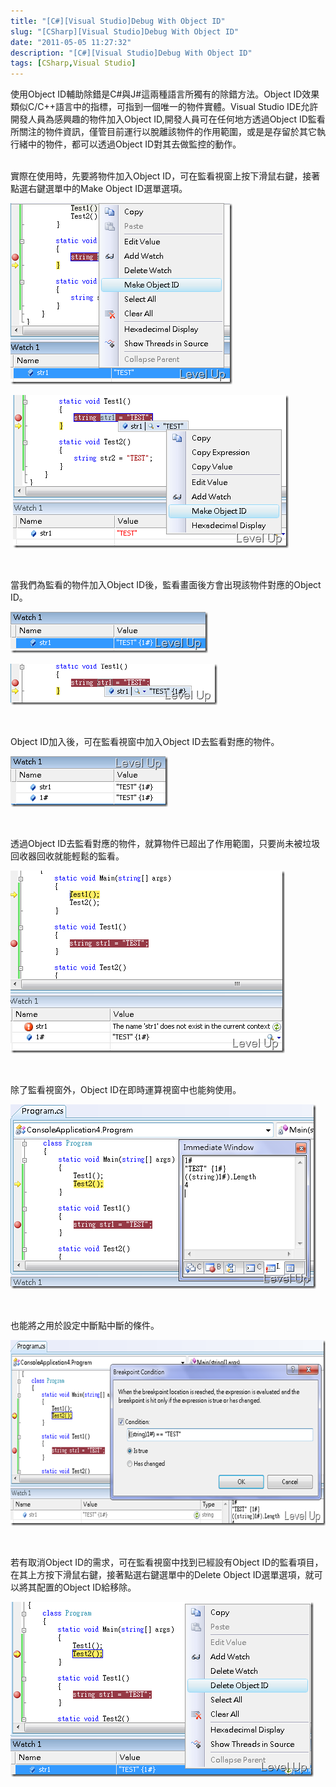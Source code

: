 ```yaml
---
title: "[C#][Visual Studio]Debug With Object ID"
slug: "[CSharp][Visual Studio]Debug With Object ID"
date: "2011-05-05 11:27:32"
description: "[C#][Visual Studio]Debug With Object ID"
tags: [CSharp,Visual Studio]
---
```


<p>使用Object ID輔助除錯是C#與J#這兩種語言所獨有的除錯方法。Object ID效果類似C/C++語言中的指標，可指到一個唯一的物件實體。Visual Studio IDE允許開發人員為感興趣的物件加入Object ID,開發人員可在任何地方透過Object ID監看所關注的物件資訊，僅管目前運行以脫離該物件的作用範圍，或是是存留於其它執行緒中的物件，都可以透過Object ID對其去做監控的動作。</p>  <p>   <br />實際在使用時，先要將物件加入Object ID，可在監看視窗上按下滑鼠右鍵，接著點選右鍵選單中的Make Object ID選單選項。</p>  <p><img style="border-bottom: 0px; border-left: 0px; border-top: 0px; border-right: 0px" border="0" alt="image" src="\images\posts\24296\image_thumb_7.png" width="355" height="290" /></a> </p>  <p> <a href="http://files.dotblogs.com.tw/larrynung/1105/CVisualStudioDebugWithObjectID_13588/image_14.png"><img style="border-bottom: 0px; border-left: 0px; border-top: 0px; border-right: 0px" border="0" alt="image" src="\images\posts\24296\image_thumb_6.png" width="441" height="245" /></a></p>  <p> </p>  <p>當我們為監看的物件加入Object ID後，監看畫面後方會出現該物件對應的Object ID。</p>  <p><a href="http://files.dotblogs.com.tw/larrynung/1105/CVisualStudioDebugWithObjectID_13588/image_18.png"><img style="border-bottom: 0px; border-left: 0px; border-top: 0px; border-right: 0px" border="0" alt="image" src="\images\posts\24296\image_thumb_8.png" width="316" height="66" /></a> </p>  <p><a href="http://files.dotblogs.com.tw/larrynung/1105/CVisualStudioDebugWithObjectID_13588/image_32.png"><img style="border-bottom: 0px; border-left: 0px; border-top: 0px; border-right: 0px" border="0" alt="image" src="\images\posts\24296\image_thumb_15.png" width="331" height="66" /></a> </p>  <p> </p>  <p>Object ID加入後，可在監看視窗中加入Object ID去監看對應的物件。</p>  <p><a href="http://files.dotblogs.com.tw/larrynung/1105/CVisualStudioDebugWithObjectID_13588/image_20.png"><img style="border-bottom: 0px; border-left: 0px; border-top: 0px; border-right: 0px" border="0" alt="image" src="\images\posts\24296\image_thumb_9.png" width="252" height="81" /></a> </p>  <p> </p>  <p>透過Object ID去監看對應的物件，就算物件已超出了作用範圍，只要尚未被垃圾回收器回收就能輕鬆的監看。</p>  <p><a href="http://files.dotblogs.com.tw/larrynung/1105/CVisualStudioDebugWithObjectID_13588/image_22.png"><img style="border-bottom: 0px; border-left: 0px; border-top: 0px; border-right: 0px" border="0" alt="image" src="\images\posts\24296\image_thumb_10.png" width="439" height="292" /></a> </p>  <p> </p>  <p>除了監看視窗外，Object ID在即時運算視窗中也能夠使用。</p>  <p><a href="http://files.dotblogs.com.tw/larrynung/1105/CVisualStudioDebugWithObjectID_13588/image_26.png"><img style="border-bottom: 0px; border-left: 0px; border-top: 0px; border-right: 0px" border="0" alt="image" src="\images\posts\24296\image_thumb_12.png" width="489" height="295" /></a> </p>  <p> </p>  <p>也能將之用於設定中斷點中斷的條件。</p>  <p><a href="http://files.dotblogs.com.tw/larrynung/1105/CVisualStudioDebugWithObjectID_13588/image_28.png"><img style="border-bottom: 0px; border-left: 0px; border-top: 0px; border-right: 0px" border="0" alt="image" src="\images\posts\24296\image_thumb_13.png" width="644" height="297" /></a> </p>  <p> </p>  <p>若有取消Object ID的需求，可在監看視窗中找到已經設有Object ID的監看項目，在其上方按下滑鼠右鍵，接著點選右鍵選單中的Delete Object ID選單選項，就可以將其配置的Object ID給移除。</p>  <p><a href="http://files.dotblogs.com.tw/larrynung/1105/CVisualStudioDebugWithObjectID_13588/image_30.png"><img style="border-bottom: 0px; border-left: 0px; border-top: 0px; border-right: 0px" border="0" alt="image" src="\images\posts\24296\image_thumb_14.png" width="485" height="280" /></p>

